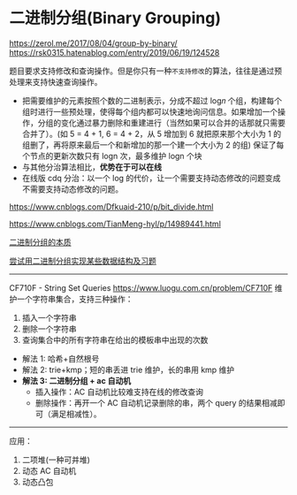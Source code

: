 # 二进制分组(Binary Grouping)

https://zerol.me/2017/08/04/group-by-binary/
https://rsk0315.hatenablog.com/entry/2019/06/19/124528

题目要求支持修改和查询操作。但是你只有一种`不支持修改`的算法，往往是通过预处理来支持快速查询操作。

- 把需要维护的元素按照个数的二进制表示，分成不超过 log𝑛 个组，构建每个组时进行一些预处理，使得每个组内都可以快速地询问信息。如果增加一个操作，分组的变化通过暴力删除和重建进行（当然如果可以合并的话那就只需要合并了）。(如 5 = 4 + 1, 6 = 4 + 2，从 5 增加到 6 就把原来那个大小为 1 的组删了，再将原来最后一个和新增加的那一个建一个大小为 2 的组)
  保证了每个节点的更新次数只有 logn 次，最多维护 logn 个块
- 与其他分治算法相比，**优势在于可以在线**
- 在线版 cdq 分治：以一个 log 的代价，让一个需要支持动态修改的问题变成不需要支持动态修改的问题。

https://www.cnblogs.com/Dfkuaid-210/p/bit_divide.html

https://www.cnblogs.com/TianMeng-hyl/p/14989441.html

[二进制分组的本质](https://www.mina.moe/archives/12681)

[尝试用二进制分组实现某些数据结构及习题](https://zhuanlan.zhihu.com/p/35519230)

---

CF710F - String Set Queries
https://www.luogu.com.cn/problem/CF710F
维护一个字符串集合，支持三种操作：

1. 插入一个字符串
2. 删除一个字符串
3. 查询集合中的所有字符串在给出的模板串中出现的次数

- 解法 1: 哈希+自然根号
- 解法 2: trie+kmp；短的串丢进 trie 维护，长的串用 kmp 维护
- **解法 3: 二进制分组 + ac 自动机**
  - 插入操作：AC 自动机比较难支持在线的修改查询
  - 删除操作：再开一个 AC 自动机记录删除的串，两个 query 的结果相减即可（满足相减性）。

---

应用：

1. 二项堆(一种可并堆)
2. 动态 AC 自动机
3. 动态凸包
